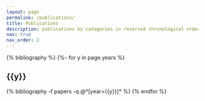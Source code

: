 ```yaml
---
layout: page
permalink: /publications/
title: Publications
description: publications by categories in reversed chronological order.
nav: true
nav_order: 2
---
```


<!-- _pages/publications.md -->
<div class="publications">

{% bibliography %}
{%- for y in page.years %}
  <h2 class="year">{{y}}</h2>
  {% bibliography -f papers -q @*[year={{y}}]* %}
{% endfor %}

</div>
